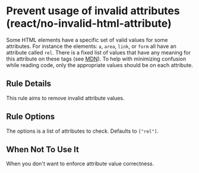 # Prevent usage of invalid attributes (react/no-invalid-html-attribute)

Some HTML elements have a specific set of valid values for some attributes.
For instance the elements: `a`, `area`, `link`, or `form` all have an attribute called `rel`.
There is a fixed list of values that have any meaning for this attribute on these tags (see [MDN](https://developer.mozilla.org/en-US/docs/Web/HTML/Attributes/rel)).
To help with minimizing confusion while reading code, only the appropriate values should be on each attribute.

## Rule Details

This rule aims to remove invalid attribute values.

## Rule Options
The options is a list of attributes to check. Defaults to `["rel"]`.

## When Not To Use It

When you don't want to enforce attribute value correctness.
